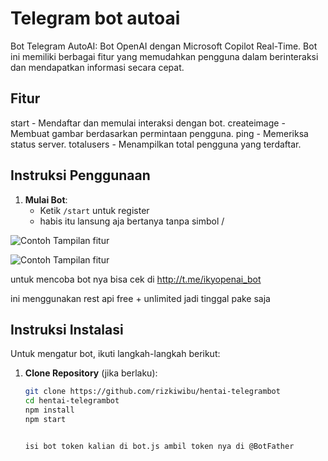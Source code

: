 
# Telegram bot autoai

Bot Telegram AutoAI: Bot OpenAI dengan Microsoft Copilot Real-Time. Bot ini memiliki berbagai fitur yang memudahkan pengguna dalam berinteraksi dan mendapatkan informasi secara cepat.

## Fitur
start - Mendaftar dan memulai interaksi dengan bot.
createimage - Membuat gambar berdasarkan permintaan pengguna.
ping - Memeriksa status server.
totalusers - Menampilkan total pengguna yang terdaftar.

## Instruksi Penggunaan

1. **Mulai Bot**: 
   - Ketik `/start` untuk register 
   - habis itu lansung aja bertanya tanpa simbol /


  ![Contoh Tampilan fitur](https://pomf2.lain.la/f/znuqueo6.jpg)
  
  ![Contoh Tampilan fitur](https://k.top4top.io/p_3272tl2fs1.jpg)


untuk mencoba bot nya bisa cek di http://t.me/ikyopenai_bot

ini menggunakan rest api free + unlimited jadi tinggal pake saja

## Instruksi Instalasi

Untuk mengatur bot, ikuti langkah-langkah berikut:

1. **Clone Repository** (jika berlaku):
   ```bash
   git clone https://github.com/rizkiwibu/hentai-telegrambot
   cd hentai-telegrambot
   npm install
   npm start


   isi bot token kalian di bot.js ambil token nya di @BotFather
   
   
   
   
   
   
   
   
